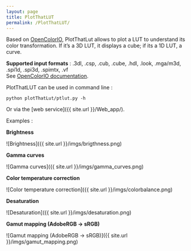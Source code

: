 ```yaml
---
layout: page
title: PlotThatLUT
permalink: /PlotThatLUT/
---
```


Based on [OpenColorIO](http://opencolorio.org/), PlotThatLut allows to plot a LUT to understand its color transformation.
If it’s a 3D LUT, it displays a cube; if its a 1D LUT, a curve.

**Supported input formats** :  .3dl, .csp, .cub, .cube, .hdl, .look, .mga/m3d, .spi1d, .spi3d, .spimtx, .vf   
See [OpenColorIO documentation](http://opencolorio.org/FAQ.html).

PlotThatLUT can be used in command line :

`python plotThatLut/ptlut.py -h`

Or via the [web service]({{ site.url }}/Web_app/).

Examples :   

**Brightness**   

![Brightness]({{ site.url }}/imgs/brigthness.png)   

**Gamma curves**   

![Gamma curves]({{ site.url }}/imgs/gamma_curves.png)   

**Color temperature correction**   

![Color temperature correction]({{ site.url }}/imgs/colorbalance.png)   

**Desaturation**  

![Desaturation]({{ site.url }}/imgs/desaturation.png)   

**Gamut mapping (AdobeRGB -> sRGB)**  

![Gamut mapping (AdobeRGB -> sRGB)]({{ site.url }}/imgs/gamut_mapping.png)   
